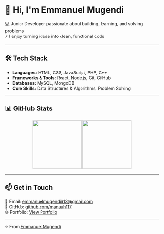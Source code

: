 # 👋 Hi, I'm Emmanuel Mugendi  

💻 Junior Developer passionate about building, learning, and solving problems  
⚡ I enjoy turning ideas into clean, functional code  

---

## 🛠️ Tech Stack  
- **Languages:** HTML, CSS, JavaScript, PHP, C++  
- **Frameworks & Tools:** React, Node.js, Git, GitHub  
- **Databases:** MySQL, MongoDB  
- **Core Skills:** Data Structures & Algorithms, Problem Solving  

---

## 📊 GitHub Stats  
<p align="center">
  <img src="https://github-readme-stats.vercel.app/api?username=manuuh117&show_icons=true&theme=tokyonight" height="160" />
  <img src="https://github-readme-stats.vercel.app/api/top-langs/?username=manuuh117&layout=compact&theme=tokyonight" height="160"/>
</p>

---

## 📫 Get in Touch  
📧 Email: [emmanuelmugendi613@gmail.com](mailto:emmanuelmugendi613@gmail.com)  
🐙 GitHub: [github.com/manuuh117](https://github.com/manuuh117)  
🌐 Portfolio: [View Portfolio](https://shimmering-kelpie-d6942b.netlify.app)

---
⭐ From [Emmanuel Mugendi](https://github.com/manuuh117)

